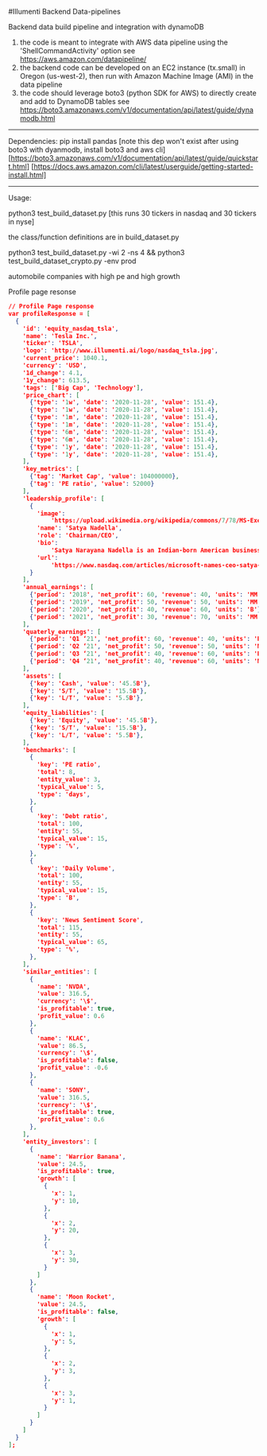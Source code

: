 #Illumenti Backend Data-pipelines

Backend data build pipeline and integration with dynamoDB

1. the code is meant to integrate with AWS data pipeline using the 'ShellCommandActivity' option 
see https://aws.amazon.com/datapipeline/
2. the backend code can be developed on an EC2 instance (tx.small) in Oregon (us-west-2), then run with Amazon Machine Image (AMI) in the data pipeline
3. the code should leverage boto3 (python SDK for AWS) to directly create and add to DynamoDB tables
see https://boto3.amazonaws.com/v1/documentation/api/latest/guide/dynamodb.html

---
Dependencies:
pip install pandas
[note this dep won't exist after using boto3 with dyanmodb, install boto3 and aws cli]
[https://boto3.amazonaws.com/v1/documentation/api/latest/guide/quickstart.html]
[https://docs.aws.amazon.com/cli/latest/userguide/getting-started-install.html]

---
Usage:

python3 test_build_dataset.py
[this runs 30 tickers in nasdaq and 30 tickers in nyse]

the class/function definitions are in build_dataset.py


python3 test_build_dataset.py -wi 2 -ns 4 && python3 test_build_dataset_crypto.py -env prod

automobile companies with high pe and high growth

Profile page resonse

```json
// Profile Page response
var profileResponse = [
  {
    'id': 'equity_nasdaq_tsla',
    'name': 'Tesla Inc.',
    'ticker': 'TSLA',
    'logo': 'http://www.illumenti.ai/logo/nasdaq_tsla.jpg',
    'current_price': 1040.1,
    'currency': 'USD',
    '1d_change': 4.1,
    '1y_change': 613.5,
    'tags': ['Big Cap', 'Technology'],
    'price_chart': [
      {'type': '1w', 'date': '2020-11-28', 'value': 151.4},
      {'type': '1w', 'date': '2020-11-28', 'value': 151.4},
      {'type': '1m', 'date': '2020-11-28', 'value': 151.4},
      {'type': '1m', 'date': '2020-11-28', 'value': 151.4},
      {'type': '6m', 'date': '2020-11-28', 'value': 151.4},
      {'type': '6m', 'date': '2020-11-28', 'value': 151.4},
      {'type': '1y', 'date': '2020-11-28', 'value': 151.4},
      {'type': '1y', 'date': '2020-11-28', 'value': 151.4},
    ],
    'key_metrics': [
      {'tag': 'Market Cap', 'value': 104000000},
      {'tag': 'PE ratio', 'value': 52000}
    ],
    'leadership_profile': [
      {
        'image':
            'https://upload.wikimedia.org/wikipedia/commons/7/78/MS-Exec-Nadella-Satya-2017-08-31-22_%28cropped%29.jpg',
        'name': 'Satya Nadella',
        'role': 'Chairman/CEO',
        'bio':
            'Satya Narayana Nadella is an Indian-born American business executive. He is the executive chairman and CEO of Microsoft, succeeding Steve Ballmer in 2014 as CEO and John W. Thompson in 2021 as chairman.',
        'url':
            'https://www.nasdaq.com/articles/microsoft-names-ceo-satya-nadella-as-chairman-2021-06-16',
      }
    ],
    'annual_earnings': [
      {'period': '2018', 'net_profit': 60, 'revenue': 40, 'units': 'MM'},
      {'period': '2019', 'net_profit': 50, 'revenue': 50, 'units': 'MM'},
      {'period': '2020', 'net_profit': 40, 'revenue': 60, 'units': 'B'},
      {'period': '2021', 'net_profit': 30, 'revenue': 70, 'units': 'MM'},
    ],
    'quaterly_earnings': [
      {'period': 'Q1 ‘21', 'net_profit': 60, 'revenue': 40, 'units': 'B'},
      {'period': 'Q2 ‘21', 'net_profit': 50, 'revenue': 50, 'units': 'MM'},
      {'period': 'Q3 ‘21', 'net_profit': 40, 'revenue': 60, 'units': 'B'},
      {'period': 'Q4 ‘21', 'net_profit': 40, 'revenue': 60, 'units': 'MM'},
    ],
    'assets': [
      {'key': 'Cash', 'value': '45.5B'},
      {'key': 'S/T', 'value': '15.5B'},
      {'key': 'L/T', 'value': '5.5B'},
    ],
    'equity_liabilities': [
      {'key': 'Equity', 'value': '45.5B'},
      {'key': 'S/T', 'value': '15.5B'},
      {'key': 'L/T', 'value': '5.5B'},
    ],
    'benchmarks': [
      {
        'key': 'PE ratio',
        'total': 8,
        'entity_value': 3,
        'typical_value': 5,
        'type': 'days',
      },
      {
        'key': 'Debt ratio',
        'total': 100,
        'entity': 55,
        'typical_value': 15,
        'type': '%',
      },
      {
        'key': 'Daily Volume',
        'total': 100,
        'entity': 55,
        'typical_value': 15,
        'type': 'B',
      },
      {
        'key': 'News Sentiment Score',
        'total': 115,
        'entity': 55,
        'typical_value': 65,
        'type': '%',
      },
    ],
    'similar_entities': [
      {
        'name': 'NVDA',
        'value': 316.5,
        'currency': '\$',
        'is_profitable': true,
        'profit_value': 0.6
      },
      {
        'name': 'KLAC',
        'value': 86.5,
        'currency': '\$',
        'is_profitable': false,
        'profit_value': -0.6
      },
      {
        'name': 'SONY',
        'value': 316.5,
        'currency': '\$',
        'is_profitable': true,
        'profit_value': 0.6
      },
    ],
    'entity_investors': [
      {
        'name': 'Warrior Banana',
        'value': 24.5,
        'is_profitable': true,
        'growth': [
          {
            'x': 1,
            'y': 10,
          },
          {
            'x': 2,
            'y': 20,
          },
          {
            'x': 3,
            'y': 30,
          }
        ]
      },
      {
        'name': 'Moon Rocket',
        'value': 24.5,
        'is_profitable': false,
        'growth': [
          {
            'x': 1,
            'y': 5,
          },
          {
            'x': 2,
            'y': 3,
          },
          {
            'x': 3,
            'y': 1,
          }
        ]
      }
    ]
  }
];
```